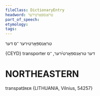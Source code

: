 ```yaml
---
fileClass: DictionaryEntry
headword: טראַנספּאָרטירער
part_of_speech: 
etymology: 
tags: 
---
```

טראַנספּאָרטירער
־ס
דער

{CEYD}
transporter דער טראַנספּאָרטי֜רער, ־ס

NORTHEASTERN
==============

transpətɪ́ʀɛʀ {LITHUANIA, Vilnius, 54257}